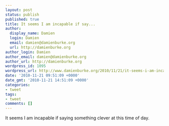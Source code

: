 ```yaml
---
layout: post
status: publish
published: true
title: It seems I am incapable if say...
author:
  display_name: Damien
  login: Damien
  email: damien@damienburke.org
  url: http://damienburke.org
author_login: Damien
author_email: damien@damienburke.org
author_url: http://damienburke.org
wordpress_id: 1095
wordpress_url: http://www.damienburke.org/2010/11/21/it-seems-i-am-incapable-if-say/
date: '2010-11-21 09:51:09 +0000'
date_gmt: '2010-11-21 14:51:09 +0000'
categories:
- tweet
tags:
- tweet
comments: []
---
```

<p>It seems I am incapable if saying something clever at this time of day.</p>
